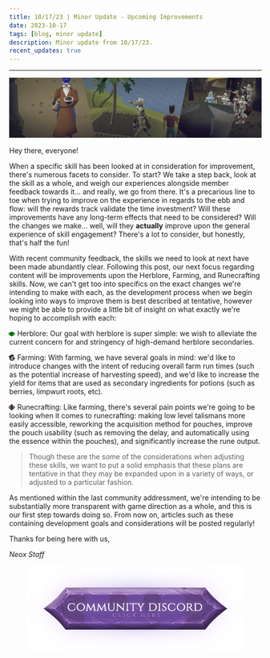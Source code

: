 ```yaml
---
title: 10/17/23 | Minor Update - Upcoming Improvements
date: 2023-10-17
tags: [blog, minor update]
description: Minor update from 10/17/23.
recent_updates: true
---
```


***
<div class="spacer-medium"></div>
<center><img src="/assets/img/updates/101723/herbrunefarm.png"></center>
<div class="spacer-medium"></div>

Hey there, everyone!

When a specific skill has been looked at in consideration for improvement, there's numerous facets to consider. To start? We take a step back, look at the skill as a whole, and weigh our experiences alongside member feedback towards it... and really, we go from there. It's a precarious line to toe when trying to improve on the experience in regards to the ebb and flow: will the rewards track validate the time investment? Will these improvements have any long-term effects that need to be considered? Will the changes we make... well, will they <b>actually</b> improve upon the general experience of skill engagement? There's a lot to consider, but honestly, that's half the fun!

With recent community feedback, the skills we need to look at next have been made abundantly clear. Following this post, our next focus regarding content will be improvements upon the Herblore, Farming, and Runecrafting skills. Now, we can't get too into specifics on the exact changes we're intending to make with each, as the development process when we begin looking into ways to improve them is best described at tentative, however we might be able to provide a little bit of insight on what exactly we're hoping to accomplish with each:
<div class="spacer-medium"></div>
<div class="divider div-transparent"></div>
<img src="/assets/img/updates/101723/herb.png" style="vertical-align:middle;position:relative;right:1px;bottom:1px"> Herblore: Our goal with herblore is super simple: we wish to alleviate the current concern for and stringency of high-demand herblore secondaries.

<img src="/assets/img/updates/101723/farm.png" style="vertical-align:middle;position:relative;right:1px;bottom:1px"> Farming: With farming, we have several goals in mind: we'd like to introduce changes with the intent of reducing overall farm run times (such as the potential increase of harvesting speed), and we'd like to increase the yield for items that are used as secondary ingredients for potions (such as berries, limpwurt roots, etc).

<img src="/assets/img/updates/101723/rune.png" style="vertical-align:middle;position:relative;right:1px;bottom:1px"> Runecrafting: Like farming, there's several pain points we're going to be looking when it comes to runecrafting: making low level talismans more easily accessible, reworking the acquisition method for pouches, improve the pouch usability (such as removing the delay, and automatically using the essence within the pouches), and significantly increase the rune output.

>Though these are the some of the considerations when adjusting these skills, we want to put a solid emphasis that these plans are tentative in that they may be expanded upon in a variety of ways, or adjusted to a particular fashion. 
<div class="spacer-small"></div>
<div class="divider div-transparent"></div>
<div class="spacer-medium"></div>

As mentioned within the last community addressment, we're intending to be substantially more transparent with game direction as a whole, and this is our first step towards doing so. From now on, articles such as these containing development goals and considerations will be posted regularly! 

Thanks for being here with us,

<em>Neox Staff<br>

<div class="spacer-medium"></div>
<center><a href="https://discord.com/invite/neoxps"><img src="/assets/img/JoinDiscord.png"></a></center>
